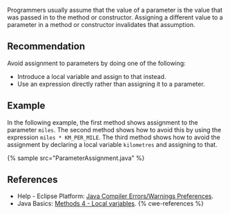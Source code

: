 Programmers usually assume that the value of a parameter is the value that was passed in to the method or constructor. Assigning a different value to a parameter in a method or constructor invalidates that assumption.


## Recommendation
Avoid assignment to parameters by doing one of the following:

* Introduce a local variable and assign to that instead.
* Use an expression directly rather than assigning it to a parameter.

## Example
In the following example, the first method shows assignment to the parameter `miles`. The second method shows how to avoid this by using the expression `miles * KM_PER_MILE`. The third method shows how to avoid the assignment by declaring a local variable `kilometres` and assigning to that.

{% sample src="ParameterAssignment.java" %}

## References
* Help - Eclipse Platform: [Java Compiler Errors/Warnings Preferences](https://help.eclipse.org/2020-12/advanced/content.jsp?topic=/org.eclipse.jdt.doc.user/reference/preferences/java/compiler/ref-preferences-errors-warnings.htm).
* Java Basics: [Methods 4 - Local variables](https://web.archive.org/web/20200223080939/http://leepoint.net/JavaBasics/methods/methods-22-local-variables.html).
{% cwe-references %}
